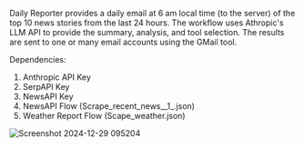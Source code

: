 Daily Reporter provides a daily email at 6 am local time (to the server) of the top 10 news stories from the last 24 hours. The workflow uses Athropic's LLM API
to provide the summary, analysis, and tool selection. The results are sent to one or many email accounts using the GMail tool. 

Dependencies:
1. Anthropic API Key
2. SerpAPI Key
3. NewsAPI Key
4. NewsAPI Flow (Scrape_recent_news__1_.json)
5. Weather Report Flow (Scape_weather.json)

![Screenshot 2024-12-29 095204](https://github.com/user-attachments/assets/56359c1f-f242-4c23-a710-5903505be143)
